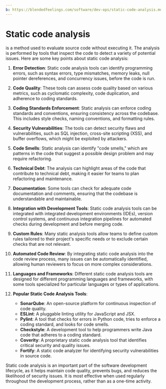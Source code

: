 ```yaml
---
b: https://blendedfeelings.com/software/dev-ops/static-code-analysis.md
---
```


# Static code analysis 
is a method used to evaluate source code without executing it. The analysis is performed by tools that inspect the code to detect a variety of potential issues. Here are some key points about static code analysis:

1. **Error Detection**: Static code analysis tools can identify programming errors, such as syntax errors, type mismatches, memory leaks, null pointer dereferences, and concurrency issues, before the code is run.

2. **Code Quality**: These tools can assess code quality based on various metrics, such as cyclomatic complexity, code duplication, and adherence to coding standards.

3. **Coding Standards Enforcement**: Static analysis can enforce coding standards and conventions, ensuring consistency across the codebase. This includes style checks, naming conventions, and formatting rules.

4. **Security Vulnerabilities**: The tools can detect security flaws and vulnerabilities, such as SQL injection, cross-site scripting (XSS), and buffer overflows, which might be exploited by attackers.

5. **Code Smells**: Static analysis can identify "code smells," which are patterns in the code that suggest a possible design problem and may require refactoring.

6. **Technical Debt**: The analysis can highlight areas of the code that contribute to technical debt, making it easier for teams to plan refactoring and maintenance.

7. **Documentation**: Some tools can check for adequate code documentation and comments, ensuring that the codebase is understandable and maintainable.

8. **Integration with Development Tools**: Static code analysis tools can be integrated with integrated development environments (IDEs), version control systems, and continuous integration pipelines for automated checks during development and before merging code.

9. **Custom Rules**: Many static analysis tools allow teams to define custom rules tailored to their project's specific needs or to exclude certain checks that are not relevant.

10. **Automated Code Review**: By integrating static code analysis into the code review process, many issues can be automatically identified, allowing human reviewers to focus on more complex considerations.

11. **Languages and Frameworks**: Different static code analysis tools are designed for different programming languages and frameworks, with some tools specialized for particular languages or types of applications.

12. **Popular Static Code Analysis Tools**:
    - **SonarQube**: An open-source platform for continuous inspection of code quality.
    - **ESLint**: A pluggable linting utility for JavaScript and JSX.
    - **Pylint**: A tool that checks for errors in Python code, tries to enforce a coding standard, and looks for code smells.
    - **Checkstyle**: A development tool to help programmers write Java code that adheres to a coding standard.
    - **Coverity**: A proprietary static code analysis tool that identifies critical security and quality issues.
    - **Fortify**: A static code analyzer for identifying security vulnerabilities in source code.

Static code analysis is an important part of the software development lifecycle, as it helps maintain code quality, prevents bugs, and reduces the likelihood of security issues. It is most effective when used regularly throughout the development process, rather than as a one-time activity.